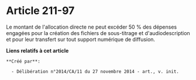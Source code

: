 # Article 211-97

Le montant de l'allocation directe ne peut excéder 50 % des dépenses engagées pour la création des fichiers de sous-titrage
et d'audiodescription et pour leur transfert sur tout support numérique de diffusion.

**Liens relatifs à cet article**

	**Créé par**:

	  - Délibération n°2014/CA/11 du 27 novembre 2014 - art., v. init.
